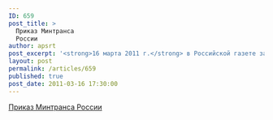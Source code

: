 ```yaml
---
ID: 659
post_title: >
  Приказ Минтранса
  России
author: apsrt
post_excerpt: '<strong>16 марта 2011 г.</strong> в Российской газете за № 54 опубликован приказ Министерства транспорта РФ от 8 февраля 2011 г. N 41 &quot;Об утверждении Требований по обеспечению транспортной безопасности, учитывающих уровни безопасности для различных категорий объектов транспортной инфраструктуры и транспортных средств морского и речного транспорта&quot;. Текст приказа прилагается.'
layout: post
permalink: /articles/659
published: true
post_date: 2011-03-16 17:30:00
---
```

<a href="http://www.apsrt.ru/docs/safety.doc">Приказ Минтранса России</a>